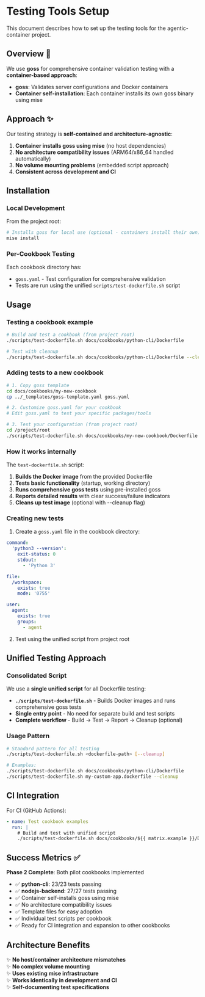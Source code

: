 # Testing Tools Setup

This document describes how to set up the testing tools for the
agentic-container project.

## Overview 🎯

We use **goss** for comprehensive container validation testing with a
**container-based approach**:

- **goss**: Validates server configurations and Docker containers
- **Container self-installation**: Each container installs its own goss binary
  using mise

## Approach ✨

Our testing strategy is **self-contained and architecture-agnostic**:

1. **Container installs goss using mise** (no host dependencies)
2. **No architecture compatibility issues** (ARM64/x86_64 handled automatically)
3. **No volume mounting problems** (embedded script approach)
4. **Consistent across development and CI**

## Installation

### Local Development

From the project root:

```bash
# Installs goss for local use (optional - containers install their own)
mise install
```

### Per-Cookbook Testing

Each cookbook directory has:

- `goss.yaml` - Test configuration for comprehensive validation
- Tests are run using the unified `scripts/test-dockerfile.sh` script

## Usage

### Testing a cookbook example

```bash
# Build and test a cookbook (from project root)
./scripts/test-dockerfile.sh docs/cookbooks/python-cli/Dockerfile

# Test with cleanup
./scripts/test-dockerfile.sh docs/cookbooks/python-cli/Dockerfile --cleanup
```

### Adding tests to a new cookbook

```bash
# 1. Copy goss template
cd docs/cookbooks/my-new-cookbook
cp ../_templates/goss-template.yaml goss.yaml

# 2. Customize goss.yaml for your cookbook
# Edit goss.yaml to test your specific packages/tools

# 3. Test your configuration (from project root)
cd /project/root
./scripts/test-dockerfile.sh docs/cookbooks/my-new-cookbook/Dockerfile
```

### How it works internally

The `test-dockerfile.sh` script:

1. **Builds the Docker image** from the provided Dockerfile
2. **Tests basic functionality** (startup, working directory)
3. **Runs comprehensive goss tests** using pre-installed goss
4. **Reports detailed results** with clear success/failure indicators
5. **Cleans up test image** (optional with --cleanup flag)

### Creating new tests

1. Create a `goss.yaml` file in the cookbook directory:

```yaml
command:
  'python3 --version':
    exit-status: 0
    stdout:
      - 'Python 3'

file:
  /workspace:
    exists: true
    mode: '0755'

user:
  agent:
    exists: true
    groups:
      - agent
```

2. Test using the unified script from project root

## Unified Testing Approach

### Consolidated Script

We use a **single unified script** for all Dockerfile testing:

- **`./scripts/test-dockerfile.sh`** - Builds Docker images and runs
  comprehensive goss tests
- **Single entry point** - No need for separate build and test scripts
- **Complete workflow** - Build → Test → Report → Cleanup (optional)

### Usage Pattern

```bash
# Standard pattern for all testing
./scripts/test-dockerfile.sh <dockerfile-path> [--cleanup]

# Examples:
./scripts/test-dockerfile.sh docs/cookbooks/python-cli/Dockerfile
./scripts/test-dockerfile.sh my-custom-app.dockerfile --cleanup
```

## CI Integration

For CI (GitHub Actions):

```yaml
- name: Test cookbook examples
  run: |
    # Build and test with unified script
    ./scripts/test-dockerfile.sh docs/cookbooks/${{ matrix.example }}/Dockerfile --cleanup
```

## Success Metrics ✅

**Phase 2 Complete**: Both pilot cookbooks implemented

- ✅ **python-cli**: 23/23 tests passing
- ✅ **nodejs-backend**: 27/27 tests passing
- ✅ Container self-installs goss using mise
- ✅ No architecture compatibility issues
- ✅ Template files for easy adoption
- ✅ Individual test scripts per cookbook
- ✅ Ready for CI integration and expansion to other cookbooks

## Architecture Benefits

✨ **No host/container architecture mismatches**  
✨ **No complex volume mounting**  
✨ **Uses existing mise infrastructure**  
✨ **Works identically in development and CI**  
✨ **Self-documenting test specifications**
